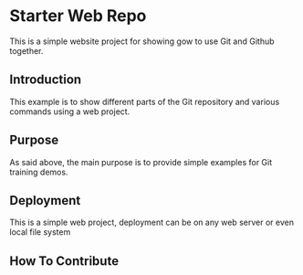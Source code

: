 # Starter Web Repo

This is a simple website project for showing gow to use Git and Github together. 

## Introduction

This example is to show different parts of the Git repository and various commands using a web project. 

## Purpose

As said above, the main purpose is to provide simple examples for Git training demos. 

## Deployment

This is a simple web project, deployment can be on any web server or even local file system

## How To Contribute